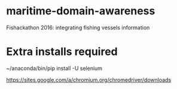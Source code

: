 # maritime-domain-awareness
Fishackathon 2016: integrating fishing vessels information

# Extra installs required
~/anaconda/bin/pip install -U selenium

https://sites.google.com/a/chromium.org/chromedriver/downloads
